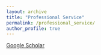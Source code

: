 ```yaml
---
layout: archive
title: "Professional Service"
permalink: /professional_service/
author_profile: true
---
```


<a href="https://scholar.google.com/citations?hl=en&user=xaY1UPgAAAAJ">Google Scholar</a>

